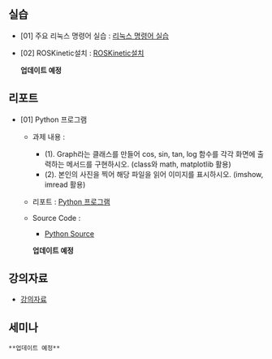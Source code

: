 ## 실습
- [01] 주요 리눅스 명령어 실습 : [리눅스 명령어 실습](https://github.com/dmlim-cb/industrial-AI-master/blob/master/projects/%EC%A7%80%EB%8A%A5%EB%A1%9C%EB%B4%87-%EC%8B%A4%EC%A0%9C/%EC%8B%A4%EC%8A%B5/(%EC%9E%84%EB%8F%99%EB%AF%BC)%20%EC%A3%BC%EC%9A%94%EB%A6%AC%EB%88%85%EC%8A%A4%EB%AA%85%EB%A0%B9%EC%96%B4%EC%8B%A4%EC%8A%B5.hwp)
- [02] ROSKinetic설치 : [ROSKinetic설치](https://github.com/dmlim-cb/industrial-AI-master/blob/master/projects/%EC%A7%80%EB%8A%A5%EB%A1%9C%EB%B4%87-%EC%8B%A4%EC%A0%9C/%EC%8B%A4%EC%8A%B5/(%EC%9E%84%EB%8F%99%EB%AF%BC)%20ROSKinetic%EC%84%A4%EC%B9%98.hwp)

    **업데이트 예정**

## 리포트
- [01] Python 프로그램
  - 과제 내용 : 
    - (1). Graph라는 클래스를 만들어 cos, sin, tan, log 함수를 각각 화면에 출력하는 메서드를 구현하시오. 
         (class와 math, matplotlib 활용)
    - (2). 본인의 사진을 찍어 해당 파일을 읽어 이미지를 표시하시오. (imshow, imread 활용)
  - 리포트 : [Python 프로그램](https://github.com/dmlim-cb/industrial-AI-master/tree/master/projects/%EC%A7%80%EB%8A%A5%EB%A1%9C%EB%B4%87-%EC%8B%A4%EC%A0%9C/%EB%A6%AC%ED%8F%AC%ED%8A%B8/Python%20Program)
  - Source Code : 
    - [Python Source](https://github.com/dmlim-cb/industrial-AI-master/blob/master/programming/Python/pycode.py) 

    **업데이트 예정**

## 강의자료
- [강의자료](https://github.com/dmlim-cb/industrial-AI-master/tree/master/projects/%EC%A7%80%EB%8A%A5%EB%A1%9C%EB%B4%87-%EC%8B%A4%EC%A0%9C/%EA%B0%95%EC%9D%98%EC%9E%90%EB%A3%8C)

## 세미나

    **업데이트 예정**


